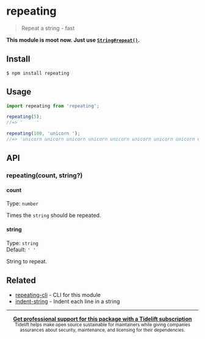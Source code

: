 # repeating

> Repeat a string - fast

**This module is moot now. Just use [`String#repeat()`](https://developer.mozilla.org/en-US/docs/Web/JavaScript/Reference/Global_Objects/String/repeat).**

## Install

```
$ npm install repeating
```

## Usage

```js
import repeating from 'repeating';

repeating(5);
//=> '     '

repeating(100, 'unicorn ');
//=> 'unicorn unicorn unicorn unicorn unicorn unicorn unicorn unicorn unicorn unicorn unicorn unicorn unicorn unicorn unicorn unicorn unicorn unicorn unicorn unicorn unicorn unicorn unicorn unicorn unicorn unicorn unicorn unicorn unicorn unicorn unicorn unicorn unicorn unicorn unicorn unicorn unicorn unicorn unicorn unicorn unicorn unicorn unicorn unicorn unicorn unicorn unicorn unicorn unicorn unicorn unicorn unicorn unicorn unicorn unicorn unicorn unicorn unicorn unicorn unicorn unicorn unicorn unicorn unicorn unicorn unicorn unicorn unicorn unicorn unicorn unicorn unicorn unicorn unicorn unicorn unicorn unicorn unicorn unicorn unicorn unicorn unicorn unicorn unicorn unicorn unicorn unicorn unicorn unicorn unicorn unicorn unicorn unicorn unicorn unicorn unicorn unicorn unicorn unicorn unicorn '
```

## API

### repeating(count, string?)

#### count

Type: `number`

Times the `string` should be repeated.

#### string

Type: `string`\
Default: `' '`

String to repeat.

## Related

- [repeating-cli](https://github.com/sindresorhus/repeating-cli) - CLI for this module
- [indent-string](https://github.com/sindresorhus/indent-string) - Indent each line in a string

---

<div align="center">
	<b>
		<a href="https://tidelift.com/subscription/pkg/npm-repeating?utm_source=npm-repeating&utm_medium=referral&utm_campaign=readme">Get professional support for this package with a Tidelift subscription</a>
	</b>
	<br>
	<sub>
		Tidelift helps make open source sustainable for maintainers while giving companies<br>assurances about security, maintenance, and licensing for their dependencies.
	</sub>
</div>
